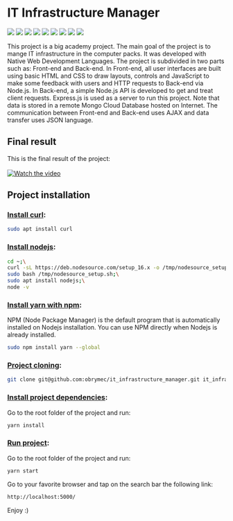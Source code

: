 # IT Infrastructure Manager
![](https://img.shields.io/badge/node.js-%2016.13.1-yellowgreen)
![](https://img.shields.io/badge/nodemon-%5E2.0.20-yellowgreen)
![](https://img.shields.io/badge/express.js-%204.17.1-orange)
![](https://img.shields.io/badge/javascript-%20ES5-orange)
![](https://img.shields.io/badge/json-%201.0-lightgrey)
![](https://img.shields.io/badge/mongodb-%5E4.3.1-blue)
![](https://img.shields.io/badge/jquery-%201.5-blue)
![](https://img.shields.io/badge/css-%203-lightgrey)
![](https://img.shields.io/badge/html-%205-blue)

This project is a big academy project. The main goal of the project is to mange IT infrastructure in the computer packs. It was developed with Native Web Development Languages. The project is subdivided in two parts such as: Front-end and Back-end. In Front-end, all user interfaces are built using basic HTML and CSS to draw layouts, controls and JavaScript to make some feedback with users and HTTP requests to Back-end via Node.js. In Back-end, a simple Node.js API is developed to get and treat client requests. Express.js is used as a server to run this project. Note that data is stored in a remote Mongo Cloud Database hosted on Internet. The communication between Front-end and Back-end uses AJAX and data transfer uses JSON language.

## Final result
This is the final result of the project:<br/><br/>
[![Watch the video](https://img.youtube.com/vi/3gKHXcMMDlA/maxresdefault.jpg)](https://youtu.be/3gKHXcMMDlA)

## Project installation
### <u>Install curl</u>:
```sh
sudo apt install curl
```

### <u>Install nodejs</u>:
```sh
cd ~;\
curl -sL https://deb.nodesource.com/setup_16.x -o /tmp/nodesource_setup.sh;\
sudo bash /tmp/nodesource_setup.sh;\
sudo apt install nodejs;\
node -v
```

### <u>Install yarn with npm</u>:
NPM (Node Package Manager) is the default program that is automatically installed on Nodejs installation. You can use NPM directly when Nodejs is already installed.
```sh
sudo npm install yarn --global
```

### <u>Project cloning</u>:
```sh
git clone git@github.com:obrymec/it_infrastructure_manager.git it_infrastructure_manager/
```

### <u>Install project dependencies</u>:
Go to the root folder of the project and run:
```sh
yarn install
```

### <u>Run project</u>:
Go to the root folder of the project and run:
```sh
yarn start
```
Go to your favorite browser and tap on the search bar the following link:
```sh
http://localhost:5000/
```

Enjoy :)
